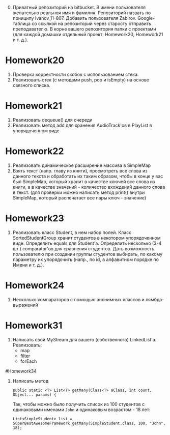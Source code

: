 0. Приватный репозиторий на bitbucket. В имени пользователя желательно реальноя имя и фамилия. Репозиторий назвать по прниципу  Ivanov_11-807. Добавить пользователя Zabirov. Google-таблица со ссылкой на репозиторий через старосту отправить преподавателю. В корне вашего репозитория папки с проектами (для каждой домашки отдельный проект: Homework20, Homework21 и т. д.).

# Homework20

1. Проверка корректности скобок с использованием стека.
2. Реализовать стек (с методами push, pop и isEmpty) на основе связного списка.

# Homework21

1. Реализовать dequeue() для очереди
2. Реализовать метод add для хранения AudioTrack'ов в PlayList в упорядоченном виде

# Homework22

1. Реализовать динамическое расширение массива в SimpleMap
2. Взять текст (напр. главу из книги), просмотреть все слова из данного текста и обработать их таким образом, чтобы в конце у вас был SimpleMap, который хранит в качестве ключей все слова из книги, а в качестве значений - количество вхождений данного слова в текст. (для проверки можно написать метод print() внутри SimpleMap, который распечатает все пары ключ - значение)

# Homework23

1. Реализовать класс Student, в нем набор полей. Класс SortedStudentGroup хранит студентов в некотором упорядоченном виде. Определить equals для Student'а. Определить несколько (3-4 шт.) comparator'ов для сравнения студентов. Дать возможность пользователю при создании группы студентов выбирать, по какому параметру их упорядочить (напр., по id, в алфавитном порядке по Имени и т. д.).

# Homework24

1. Несколько компараторов с помощью анонимных классов и лямбда-выражений

# Homework31

1. Написать свой MyStream для вашего (собственного) LinkedList'а. Реализовать:
	- map
	- filter
	- forEach

#Homework34

1.	Написать метод
	```
	public static <T> List<T> getMany(Class<T> aClass, int count, Object... params) {
	```
	Так, чтобы можно было получить список из 100 студентов с одинаковыми именами `John` и одинаковым возрастом - 18 лет:
	```
	List<SimpleStudent> list = SuperBestAwesomeFramework.getMany(SimpleStudent.class, 100, "John", 18);
	```




